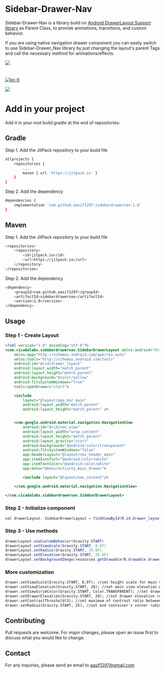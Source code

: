 # Sidebar-Drawer-Nav

Sidebar-Drawer-Nav is a library build on [Android DrawerLayout Support library](https://https://developer.android.com/training/implementing-navigation/nav-drawer) as Parent Class, to provide animations, transitions, and custom behavior.

If you are using native navigation drawer component you can easily switch to use Sidebar-Drawer_Nav library by just changing the layout's parent Tags and call the necessary method for animations/effects.

[![](https://jitpack.io/v/aasif1297/sidebardrawernav.svg)](https://jitpack.io/#aasif1297/sidebardrawernav)


#

[![ko-fi](https://www.ko-fi.com/img/githubbutton_sm.svg)](https://ko-fi.com/K3K41KCLB)

![](images/demo.gif)

# Add in your project
Add it in your root build.gradle at the end of repositories:


## Gradle
Step 1. Add the JitPack repository to your build file

```bash
allprojects {
    repositories {
        ...
        maven { url 'https://jitpack.io' }
    }
}
```
Step 2. Add the dependency

```bash
dependencies {
    implementation 'com.github.aasif1297:sidebardrawernav:1.0'
}
```
## Maven
Step 1. Add the JitPack repository to your build file

```bash
<repositories>
    <repository>
        <id>jitpack.io</id>
        <url>https://jitpack.io</url>
    </repository>
</repositories>
```
Step 2. Add the dependency
```bash
<dependency>
    <groupId>com.github.aasif1297</groupId>
    <artifactId>sidebardrawernav</artifactId>
    <version>1.0</version>
</dependency>
```

## Usage

### Step 1 - Create Layout

```xml
<?xml version="1.0" encoding="utf-8"?>
<com.cicadalabs.sidebardrawernav.SidebarDrawerLayout xmlns:android="http://schemas.android.com/apk/res/android"
    xmlns:app="http://schemas.android.com/apk/res-auto"
    xmlns:tools="http://schemas.android.com/tools"
    android:id="@+id/drawer_layout"
    android:layout_width="match_parent"
    android:layout_height="match_parent"
    android:background="@color/yellow"
    android:fitsSystemWindows="true"
    tools:openDrawer="start">

    <include
        layout="@layout/app_bar_main"
        android:layout_width="match_parent"
        android:layout_height="match_parent" />


    <com.google.android.material.navigation.NavigationView
        android:id="@+id/nav_view"
        android:layout_width="wrap_content"
        android:layout_height="match_parent"
        android:layout_gravity="start"
        android:background="@android:color/transparent"
        android:fitsSystemWindows="false"
        app:headerLayout="@layout/nav_header_main"
        app:itemIconTint="@android:color/white"
        app:itemTextColor="@android:color/white"
        app:menu="@menu/activity_main_drawer">

        <include layout="@layout/nav_content"/>

    </com.google.android.material.navigation.NavigationView>
    
</com.cicadalabs.sidebardrawernav.SidebarDrawerLayout>
```

### Step 2 - Initialize component

```java
val drawerLayout: SidebarDrawerLayout = findViewById(R.id.drawer_layout)

```

### Step 3 - Use methods
```java
drawerLayout.useCustomBehavior(Gravity.START)
drawerLayout.setViewScale(Gravity.START, 0.9f)
drawerLayout.setRadius(Gravity.START, 35.0F)
drawerLayout.setElevation(Gravity.START, 20.0F)
drawerLayout.setBackgroundImage(resources.getDrawable(R.drawable.drawer_bg))
```

### More customization
```xml
drawer.setViewScale(Gravity.START, 0.9f); //set height scale for main view (0f to 1f)
drawer.setViewElevation(Gravity.START, 20); //set main view elevation when drawer open (dimension)
drawer.setViewScrimColor(Gravity.START, Color.TRANSPARENT); //set drawer overlay color (color)
drawer.setDrawerElevation(Gravity.START, 20); //set drawer elevation (dimension)
drawer.setContrastThreshold(3); //set maximum of contrast ratio between white text and background color.
drawer.setRadius(Gravity.START, 25); //set end container's corner radius (dimension)
```
## Contributing
Pull requests are welcome. For major changes, please open an issue first to discuss what you would like to change.


## Contact
For any inquiries, please send an email to [aasif1297@gmail.com](aasif1297@gmail.com)


